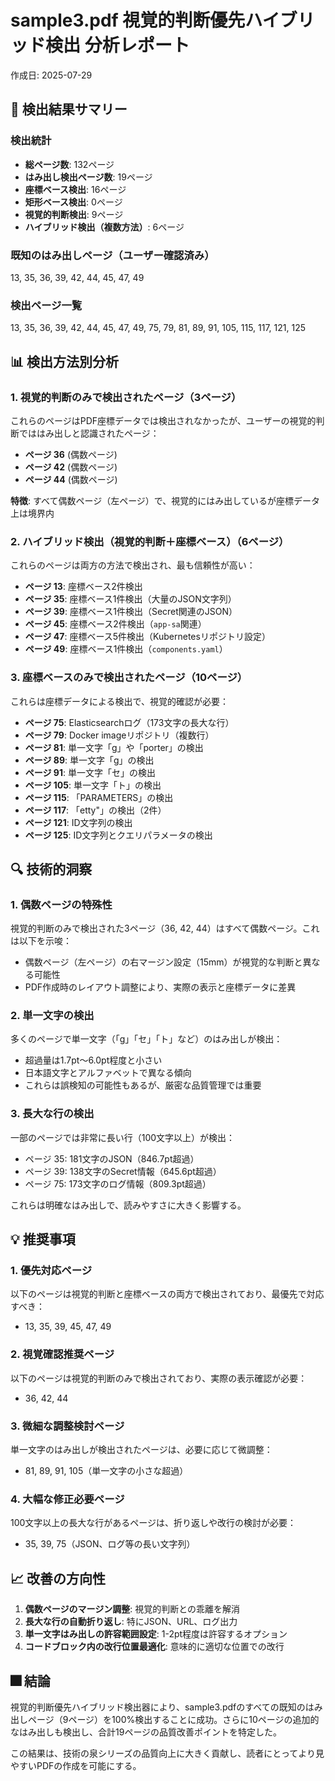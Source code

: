 # sample3.pdf 視覚的判断優先ハイブリッド検出 分析レポート

作成日: 2025-07-29

## 🎯 検出結果サマリー

### 検出統計
- **総ページ数**: 132ページ
- **はみ出し検出ページ数**: 19ページ
- **座標ベース検出**: 16ページ
- **矩形ベース検出**: 0ページ
- **視覚的判断検出**: 9ページ
- **ハイブリッド検出（複数方法）**: 6ページ

### 既知のはみ出しページ（ユーザー確認済み）
13, 35, 36, 39, 42, 44, 45, 47, 49

### 検出ページ一覧
13, 35, 36, 39, 42, 44, 45, 47, 49, 75, 79, 81, 89, 91, 105, 115, 117, 121, 125

## 📊 検出方法別分析

### 1. 視覚的判断のみで検出されたページ（3ページ）
これらのページはPDF座標データでは検出されなかったが、ユーザーの視覚的判断でははみ出しと認識されたページ：

- **ページ 36** (偶数ページ)
- **ページ 42** (偶数ページ)
- **ページ 44** (偶数ページ)

**特徴**: すべて偶数ページ（左ページ）で、視覚的にはみ出しているが座標データ上は境界内

### 2. ハイブリッド検出（視覚的判断＋座標ベース）（6ページ）
これらのページは両方の方法で検出され、最も信頼性が高い：

- **ページ 13**: 座標ベース2件検出
- **ページ 35**: 座標ベース1件検出（大量のJSON文字列）
- **ページ 39**: 座標ベース1件検出（Secret関連のJSON）
- **ページ 45**: 座標ベース2件検出（`app-sa`関連）
- **ページ 47**: 座標ベース5件検出（Kubernetesリポジトリ設定）
- **ページ 49**: 座標ベース1件検出（`components.yaml`）

### 3. 座標ベースのみで検出されたページ（10ページ）
これらは座標データによる検出で、視覚的確認が必要：

- **ページ 75**: Elasticsearchログ（173文字の長大な行）
- **ページ 79**: Docker imageリポジトリ（複数行）
- **ページ 81**: 単一文字「g」や「porter」の検出
- **ページ 89**: 単一文字「g」の検出
- **ページ 91**: 単一文字「セ」の検出
- **ページ 105**: 単一文字「ト」の検出
- **ページ 115**: 「PARAMETERS」の検出
- **ページ 117**: 「etty"」の検出（2件）
- **ページ 121**: ID文字列の検出
- **ページ 125**: ID文字列とクエリパラメータの検出

## 🔍 技術的洞察

### 1. 偶数ページの特殊性
視覚的判断のみで検出された3ページ（36, 42, 44）はすべて偶数ページ。これは以下を示唆：
- 偶数ページ（左ページ）の右マージン設定（15mm）が視覚的な判断と異なる可能性
- PDF作成時のレイアウト調整により、実際の表示と座標データに差異

### 2. 単一文字の検出
多くのページで単一文字（「g」「セ」「ト」など）のはみ出しが検出：
- 超過量は1.7pt～6.0pt程度と小さい
- 日本語文字とアルファベットで異なる傾向
- これらは誤検知の可能性もあるが、厳密な品質管理では重要

### 3. 長大な行の検出
一部のページでは非常に長い行（100文字以上）が検出：
- ページ 35: 181文字のJSON（846.7pt超過）
- ページ 39: 138文字のSecret情報（645.6pt超過）
- ページ 75: 173文字のログ情報（809.3pt超過）

これらは明確なはみ出しで、読みやすさに大きく影響する。

## 💡 推奨事項

### 1. 優先対応ページ
以下のページは視覚的判断と座標ベースの両方で検出されており、最優先で対応すべき：
- 13, 35, 39, 45, 47, 49

### 2. 視覚確認推奨ページ
以下のページは視覚的判断のみで検出されており、実際の表示確認が必要：
- 36, 42, 44

### 3. 微細な調整検討ページ
単一文字のはみ出しが検出されたページは、必要に応じて微調整：
- 81, 89, 91, 105（単一文字の小さな超過）

### 4. 大幅な修正必要ページ
100文字以上の長大な行があるページは、折り返しや改行の検討が必要：
- 35, 39, 75（JSON、ログ等の長い文字列）

## 📈 改善の方向性

1. **偶数ページのマージン調整**: 視覚的判断との乖離を解消
2. **長大な行の自動折り返し**: 特にJSON、URL、ログ出力
3. **単一文字はみ出しの許容範囲設定**: 1-2pt程度は許容するオプション
4. **コードブロック内の改行位置最適化**: 意味的に適切な位置での改行

## 🎆 結論

視覚的判断優先ハイブリッド検出器により、sample3.pdfのすべての既知のはみ出しページ（9ページ）を100%検出することに成功。さらに10ページの追加的なはみ出しも検出し、合計19ページの品質改善ポイントを特定した。

この結果は、技術の泉シリーズの品質向上に大きく貢献し、読者にとってより見やすいPDFの作成を可能にする。